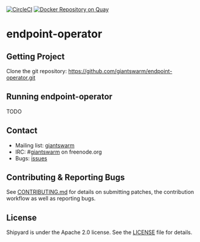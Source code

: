 [![CircleCI](https://circleci.com/gh/giantswarm/endpoint-operator.svg?style=shield)](https://circleci.com/gh/giantswarm/endpoint-operator) [![Docker Repository on Quay](https://quay.io/repository/giantswarm/endpoint-operator/status "Docker Repository on Quay")](https://quay.io/repository/giantswarm/endpoint-operator)
# endpoint-operator


## Getting Project

Clone the git repository: https://github.com/giantswarm/endpoint-operator.git

## Running endpoint-operator

TODO

## Contact

- Mailing list: [giantswarm](https://groups.google.com/forum/!forum/giantswarm)
- IRC: #[giantswarm](irc://irc.freenode.org:6667/#giantswarm) on freenode.org
- Bugs: [issues](https://github.com/giantswarm/endpoint-operator/issues)

## Contributing & Reporting Bugs

See [CONTRIBUTING.md](/giantswarm/endpoint-operator/blob/master/CONTRIBUTING.md) for details on submitting patches, the contribution workflow as well as reporting bugs.

## License

Shipyard is under the Apache 2.0 license. See the [LICENSE](/giantswarm/endpoint-operator/blob/master/LICENSE) file for details.